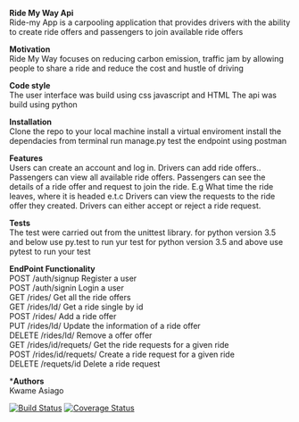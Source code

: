 **Ride My Way Api**  
Ride-my App is a carpooling application that provides drivers with the ability to create ride offers and passengers to join available ride offers

**Motivation**  
Ride My Way focuses on reducing carbon emission, traffic jam by allowing people to share a ride and reduce the cost and hustle of driving

**Code style**  
The user interface was build using css javascript and HTML The api was build using python

**Installation**  
Clone the repo to your local machine install a virtual enviroment install the dependacies from terminal run manage.py test the endpoint using postman

**Features**  
Users can create an account and log in. Drivers can add ride offers.. Passengers can view all available ride offers. Passengers can see the details of a ride offer and request to join the ride. E.g What time the ride leaves, where it is headed e.t.c Drivers can view the requests to the ride offer they created. Drivers can either accept or reject a ride request.

**Tests**  
The test were carried out from the unittest library. for python version 3.5 and below use py.test to run yur test for python version 3.5 and above use pytest to run your test

**EndPoint Functionality**  
POST /auth/signup	Register a user  
POST /auth/signin	Login a user  
GET /rides/	Get all the ride offers  
GET /rides/Id/	Get a ride single by id  
POST /rides/	Add a ride offer  
PUT /rides/Id/	Update the information of a ride offer  
DELETE /rides/Id/	Remove a offer offer  
GET /rides/id/requets/	Get the ride requests for a given ride  
POST /rides/id/requets/	Create a ride request for a given ride  
DELETE /requets/id	Delete a ride request

***Authors**  
Kwame Asiago

[![Build Status](https://travis-ci.org/SelaDanti/RideMyWay2.0.svg?branch=ft-post-ride-159054146)](https://travis-ci.org/SelaDanti/RideMyWay2.0)  [![Coverage Status](https://coveralls.io/repos/github/SelaDanti/RideMyWay2.0/badge.svg?branch=ft-view-rides-159060142)](https://coveralls.io/github/SelaDanti/RideMyWay2.0?branch=ft-view-rides-159060142)
